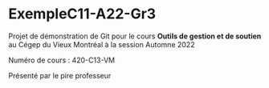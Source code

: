 # ExempleC11-A22-Gr3
Projet de démonstration de Git pour le cours **Outils de gestion et de soutien** au Cégep du Vieux Montréal à la session Automne 2022

Numéro de cours : 420-C13-VM

Présenté par le pire professeur
